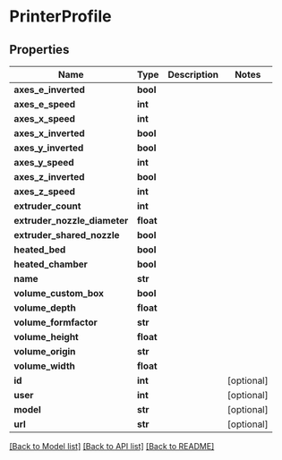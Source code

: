 # PrinterProfile

## Properties
Name | Type | Description | Notes
------------ | ------------- | ------------- | -------------
**axes_e_inverted** | **bool** |  | 
**axes_e_speed** | **int** |  | 
**axes_x_speed** | **int** |  | 
**axes_x_inverted** | **bool** |  | 
**axes_y_inverted** | **bool** |  | 
**axes_y_speed** | **int** |  | 
**axes_z_inverted** | **bool** |  | 
**axes_z_speed** | **int** |  | 
**extruder_count** | **int** |  | 
**extruder_nozzle_diameter** | **float** |  | 
**extruder_shared_nozzle** | **bool** |  | 
**heated_bed** | **bool** |  | 
**heated_chamber** | **bool** |  | 
**name** | **str** |  | 
**volume_custom_box** | **bool** |  | 
**volume_depth** | **float** |  | 
**volume_formfactor** | **str** |  | 
**volume_height** | **float** |  | 
**volume_origin** | **str** |  | 
**volume_width** | **float** |  | 
**id** | **int** |  | [optional] 
**user** | **int** |  | [optional] 
**model** | **str** |  | [optional] 
**url** | **str** |  | [optional] 

[[Back to Model list]](../README.md#documentation-for-models) [[Back to API list]](../README.md#documentation-for-api-endpoints) [[Back to README]](../README.md)


